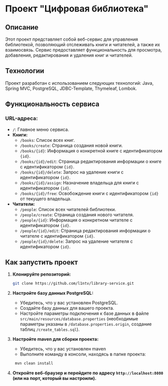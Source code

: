 # Проект "Цифровая библиотека"

## Описание

Этот проект представляет собой веб-сервис для управления библиотекой, позволяющий отслеживать книги и читателей, а также их взаимосвязь. Сервис предоставляет функциональность для просмотра, добавления, редактирования и удаления книг и читателей.

## Технологии

Проект разработан с использованием следующих технологий: Java, Spring MVC, PostgreSQL, JDBC-Template, Thymeleaf, Lombok.

## Функциональность сервиса

### URL-адреса:

*   `/`: Главное меню сервиса.
*   **Книги:**
    *   `/books`: Список всех книг.
    *   `/books/create`: Страница создания новой книги.
    *   `/books/{id}`: Информация о конкретной книге с идентификатором `{id}`.
    *   `/books/{id}/edit`: Страница редактирования информации о книге с идентификатором `{id}`.
    *   `/books/{id}/delete`: Запрос на удаление книги с идентификатором `{id}`.
    *   `/books/{id}/assign`: Назначение владельца для книги с идентификатором `{id}`.
    *   `/books/{id}/free`: Освобождение книги с идентификатором `{id}` от текущего владельца.
*   **Читатели:**
    *   `/people`: Список всех читателей библиотеки.
    *   `/people/create`: Страница создания нового читателя.
    *   `/people/{id}`: Информация о конкретном читателе с идентификатором `{id}`.
    *   `/people/{id}/edit`: Страница редактирования информации о читателе с идентификатором `{id}`.
    *   `/people/{id}/delete`: Запрос на удаление читателя с идентификатором `{id}`.

## Как запустить проект

1.  **Клонируйте репозиторий:**

    ```bash
    git clone https://github.com/l1ntv/library-service.git
    ```

2.  **Настройте базу данных PostgreSQL:**
    *   Убедитесь, что у вас установлен PostgreSQL.
    *   Создайте базу данных для вашего проекта.
    *   Настройте параметры подключения к базе данных в файле `src/main/resources/database.properties` (необходимые параметры указаны в `/database.properties.origin`, создание таблиц `/create_tables.sql`).

3. **Настройте maven для сборки проекта:**
    *  Убедитесь, что у вас установлен maven
    * Выполните команду в консоли, находясь в папке проекта:
    ```bash
     mvn clean install
    ```

4.  **Откройте веб-браузер и перейдите по адресу `http://localhost:8080` (или на порт, который вы настроили).**
